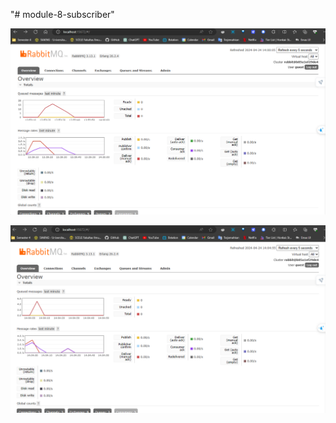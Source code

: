 "# module-8-subscriber" 

![alt text](https://github.com/rafizia/module-8-subscriber/blob/master/image/RabbitMQ-Slow-1.png?raw=true)

![alt text](https://github.com/rafizia/module-8-subscriber/blob/master/image/RabbitMQ-Slow-2.png?raw=true)